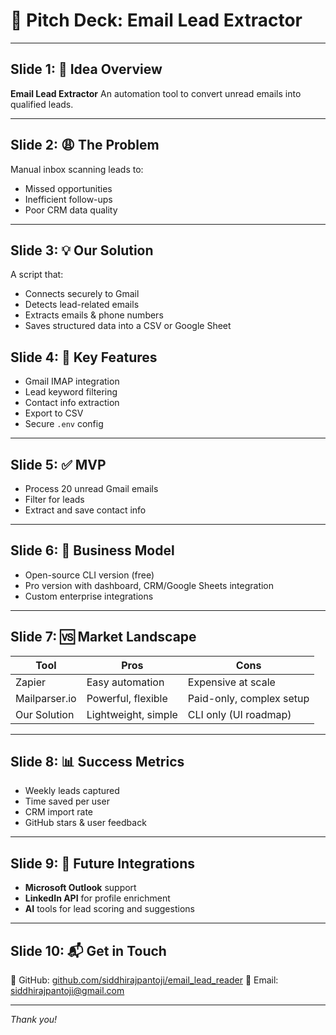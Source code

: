 # 💼 Pitch Deck: Email Lead Extractor

---

## Slide 1: 🚀 Idea Overview

**Email Lead Extractor**
An automation tool to convert unread emails into qualified leads.

---

## Slide 2: 😩 The Problem

Manual inbox scanning leads to:

* Missed opportunities
* Inefficient follow-ups
* Poor CRM data quality

---

## Slide 3: 💡 Our Solution

A script that:

* Connects securely to Gmail
* Detects lead-related emails
* Extracts emails & phone numbers
* Saves structured data into a CSV or Google Sheet


## Slide 4: 🔧 Key Features

* Gmail IMAP integration
* Lead keyword filtering
* Contact info extraction
* Export to CSV
* Secure `.env` config

---

## Slide 5: ✅ MVP

* Process 20 unread Gmail emails
* Filter for leads
* Extract and save contact info

---

## Slide 6: 💸 Business Model

* Open-source CLI version (free)
* Pro version with dashboard, CRM/Google Sheets integration
* Custom enterprise integrations

---

## Slide 7: 🆚 Market Landscape

| Tool          | Pros                | Cons                     |
| ------------- | ------------------- | ------------------------ |
| Zapier        | Easy automation     | Expensive at scale       |
| Mailparser.io | Powerful, flexible  | Paid-only, complex setup |
| Our Solution  | Lightweight, simple | CLI only (UI roadmap)    |

---

## Slide 8: 📊 Success Metrics

* Weekly leads captured
* Time saved per user
* CRM import rate
* GitHub stars & user feedback

---

## Slide 9: 🔗 Future Integrations

* **Microsoft Outlook** support
* **LinkedIn API** for profile enrichment
* **AI** tools for lead scoring and suggestions

---

## Slide 10: 📬 Get in Touch

🔗 GitHub: [github.com/siddhirajpantoji/email\_lead\_reader](https://github.com/siddhirajpantoji/email_lead_reader)
📧 Email: [siddhirajpantoji@gmail.com](mailto:siddhirajpantoji@gmail.com)

---

*Thank you!*
